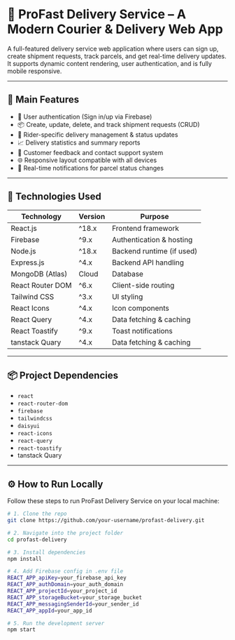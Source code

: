 # 🚚 ProFast Delivery Service – A Modern Courier & Delivery Web App

A full-featured delivery service web application where users can sign up, create shipment requests, track parcels, and get real-time delivery updates. It supports dynamic content rendering, user authentication, and is fully mobile responsive.

---

## 🌟 Main Features

- 🔐 User authentication (Sign in/up via Firebase)  
- 📦 Create, update, delete, and track shipment requests (CRUD)  
- 🛵 Rider-specific delivery management & status updates  
- 📈 Delivery statistics and summary reports  
- 💬 Customer feedback and contact support system  
- 🌐 Responsive layout compatible with all devices  
- 🔔 Real-time notifications for parcel status changes

---

## 🧰 Technologies Used

| Technology       | Version | Purpose                         |
|------------------|---------|--------------------------------|
| React.js         | ^18.x   | Frontend framework             |
| Firebase         | ^9.x    | Authentication & hosting       |
| Node.js          | ^18.x   | Backend runtime (if used)       |
| Express.js       | ^4.x    | Backend API handling           |
| MongoDB (Atlas)  | Cloud   | Database                      |
| React Router DOM | ^6.x    | Client-side routing            |
| Tailwind CSS     | ^3.x    | UI styling                    |
| React Icons      | ^4.x    | Icon components                |
| React Query      | ^4.x    | Data fetching & caching        |
| React Toastify   | ^9.x    | Toast notifications            |
| tanstack Quary   | ^4.x    | Data fetching & caching        |

---

## 📦 Project Dependencies

- `react`  
- `react-router-dom`  
- `firebase`  
- `tailwindcss`  
- `daisyui`  
- `react-icons`  
- `react-query`  
- `react-toastify`
- tanstack Quary 

---

## ⚙️ How to Run Locally

Follow these steps to run ProFast Delivery Service on your local machine:

```bash
# 1. Clone the repo
git clone https://github.com/your-username/profast-delivery.git

# 2. Navigate into the project folder
cd profast-delivery

# 3. Install dependencies
npm install

# 4. Add Firebase config in .env file
REACT_APP_apiKey=your_firebase_api_key
REACT_APP_authDomain=your_auth_domain
REACT_APP_projectId=your_project_id
REACT_APP_storageBucket=your_storage_bucket
REACT_APP_messagingSenderId=your_sender_id
REACT_APP_appId=your_app_id

# 5. Run the development server
npm start


